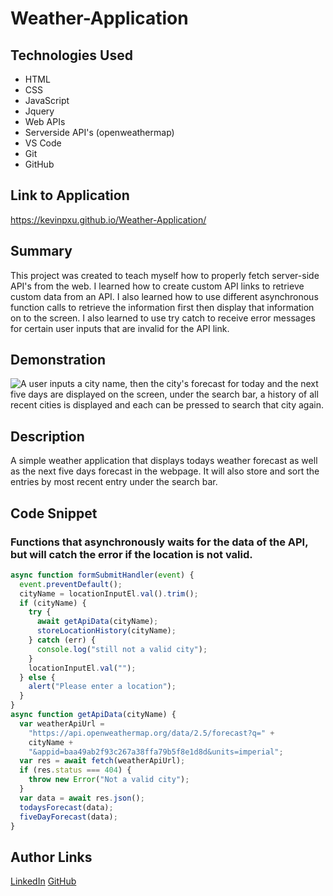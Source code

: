 # Weather-Application

## Technologies Used

- HTML
- CSS
- JavaScript
- Jquery
- Web APIs
- Serverside API's (openweathermap)
- VS Code
- Git
- GitHub

## Link to Application

https://kevinpxu.github.io/Weather-Application/

## Summary

This project was created to teach myself how to properly fetch server-side API's from the web. I learned how to create custom API links to retrieve custom data from an API. I also learned how to use different asynchronous function calls to retrieve the information first then display that information on to the screen. I also learned to use try catch to receive error messages for certain user inputs that are invalid for the API link.

## Demonstration

![A user inputs a city name, then the city's forecast for today and the next five days are displayed on the screen, under the search bar, a history of all recent cities is displayed and each can be pressed to search that city again.](./Assets/demo.gif)

## Description

A simple weather application that displays todays weather forecast as well as the next five days forecast in the webpage. It will also store and sort the entries by most recent entry under the search bar.

## Code Snippet

### Functions that asynchronously waits for the data of the API, but will catch the error if the location is not valid.

```JavaScript
async function formSubmitHandler(event) {
  event.preventDefault();
  cityName = locationInputEl.val().trim();
  if (cityName) {
    try {
      await getApiData(cityName);
      storeLocationHistory(cityName);
    } catch (err) {
      console.log("still not a valid city");
    }
    locationInputEl.val("");
  } else {
    alert("Please enter a location");
  }
}
async function getApiData(cityName) {
  var weatherApiUrl =
    "https://api.openweathermap.org/data/2.5/forecast?q=" +
    cityName +
    "&appid=baa49ab2f93c267a38ffa79b5f8e1d8d&units=imperial";
  var res = await fetch(weatherApiUrl);
  if (res.status === 404) {
    throw new Error("Not a valid city");
  }
  var data = await res.json();
  todaysForecast(data);
  fiveDayForecast(data);
}
```

## Author Links

[LinkedIn](https://www.linkedin.com/in/kevin-xu-4672a7215/)
[GitHub](https://github.com/KevinPXu)
